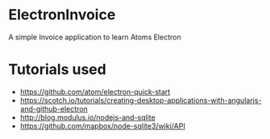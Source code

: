 # ElectronInvoice
A simple Invoice application to learn Atoms Electron

# Tutorials used
- https://github.com/atom/electron-quick-start
- https://scotch.io/tutorials/creating-desktop-applications-with-angularjs-and-github-electron
- http://blog.modulus.io/nodejs-and-sqlite
- https://github.com/mapbox/node-sqlite3/wiki/API
